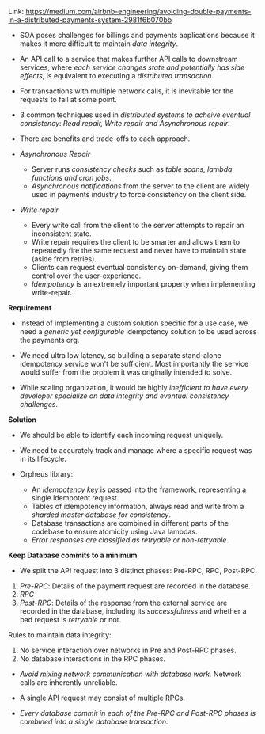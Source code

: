 Link: https://medium.com/airbnb-engineering/avoiding-double-payments-in-a-distributed-payments-system-2981f6b070bb

* SOA poses challenges for billings and payments applications because it makes it more difficult to maintain *data integrity*.
* An API call to a service that makes further API calls to downstream services, where *each service changes state and potentially has side effects*, is equivalent to executing a *distributed transaction*.
* For transactions with multiple network calls, it is inevitable for the requests to fail at some point. 

* 3 common techniques used in *distributed systems to acheive eventual consistency*: *Read repair, Write repair and Asynchronous repair*.
* There are benefits and trade-offs to each approach.

* *Asynchronous Repair*
    * Server runs *consistency checks* such as *table scans, lambda functions and cron jobs*.
    * *Asynchronous notifications* from the server to the client are widely used in payments industry to force consistency on the client side.

* *Write repair*
    * Every write call from the client to the server attempts to repair an inconsistent state.
    * Write repair requires the client to be smarter and allows them to repeatedly fire the same request and never have to maintain state (aside from retries).
    * Clients can request eventual consistency on-demand, giving them control over the user-experience.
    * *Idempotency* is an extremely important property when implementing write-repair.

**Requirement**
* Instead of implementing a custom solution specific for a use case, we need a *generic yet configurable* idempotency solution to be used across the payments org.

* We need ultra low latency, so building a separate stand-alone idempotency service won't be sufficient. Most importantly the service would suffer from the problem it was originally intended to solve.

* While scaling organization, it would be highly *inefficient to have every developer specialize on data integrity and eventual consistency challenges*.

**Solution**
* We should be able to identify each incoming request uniquely.
* We need to accurately track and manage where a specific request was in its lifecycle.

* Orpheus library:
    * An *idempotency key* is passed into the framework, representing a single idempotent request.
    * Tables of idempotency information, always read and write from a *sharded master database for consistency*.
    * Database transactions are combined in different parts of the codebase to ensure atomicity using Java lambdas.
    * *Error responses are classified as retryable or non-retryable*.

**Keep Database commits to a minimum**
* We split the API request into 3 distinct phases: Pre-RPC, RPC, Post-RPC.

1. *Pre-RPC*: Details of the payment request are recorded in the database.
2. *RPC*
3. *Post-RPC*: Details of the response from the external service are recorded in the database, including its *successfulness* and whether a bad request is *retryable* or not.

Rules to maintain data integrity:
1. No service interaction over networks in Pre and Post-RPC phases.
2. No database interactions in the RPC phases.

* *Avoid mixing network communication with database work.* Network calls are inherently unreliable.
* A single API request may consist of multiple RPCs.

* *Every database commit in each of the Pre-RPC and Post-RPC phases is combined into a single database transaction.*